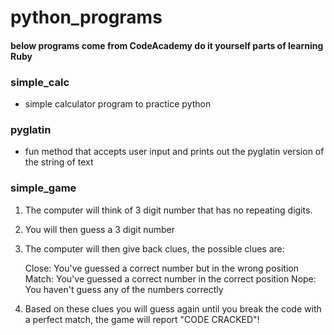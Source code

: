 # python_programs
#### below programs come from CodeAcademy do it yourself parts of learning Ruby
### simple_calc
* simple calculator program to practice python

### pyglatin
* fun method that accepts user input and prints out the pyglatin version
of the string of text

### simple_game
1. The computer will think of 3 digit number that has no repeating digits.
2. You will then guess a 3 digit number
3. The computer will then give back clues, the possible clues are:

    Close: You've guessed a correct number but in the wrong position
    Match: You've guessed a correct number in the correct position
    Nope: You haven't guess any of the numbers correctly

4. Based on these clues you will guess again until you break the code with a
   perfect match, the game will report "CODE CRACKED"!
